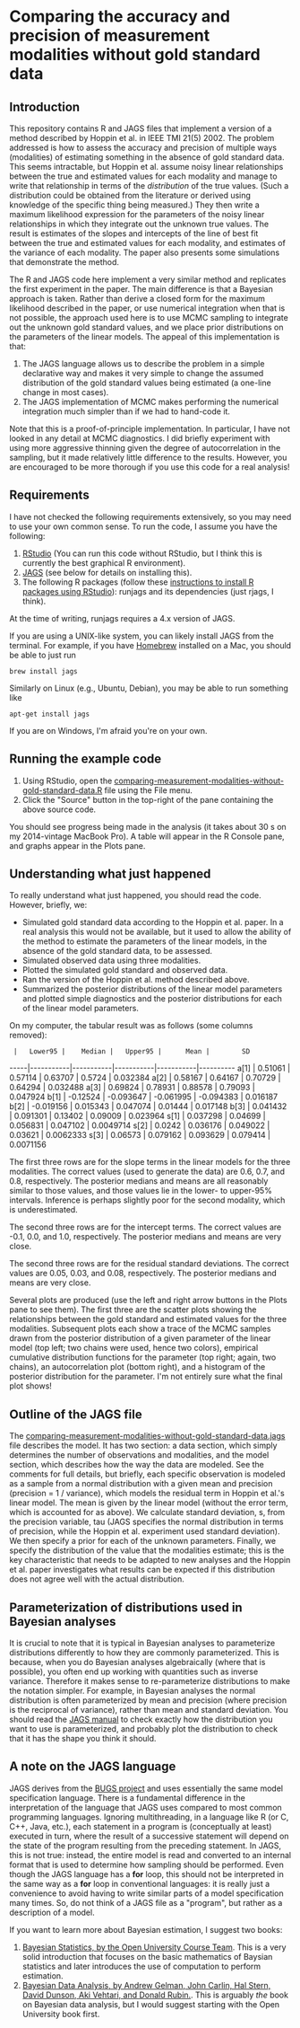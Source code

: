 # Comparing the accuracy and precision of measurement modalities without gold standard data

## Introduction

This repository contains R and JAGS files that implement a version of a method described by Hoppin et al. in IEEE TMI 21(5) 2002. The problem addressed is how to assess the accuracy and precision of multiple ways (modalities) of estimating something in the absence of gold standard data. This seems intractable, but Hoppin et al. assume noisy linear relationships between the true and estimated values for each modality and manage to write that relationship in terms of the *distribution* of the true values. (Such a distribution could be obtained from the literature or derived using knowledge of the specific thing being measured.) They then write a maximum likelihood expression for the parameters of the noisy linear relationships in which they integrate out the unknown true values. The result is estimates of the slopes and intercepts of the line of best fit between the true and estimated values for each modality, and estimates of the variance of each modality. The paper also presents some simulations that demonstrate the method.

The R and JAGS code here implement a very similar method and replicates the first experiment in the paper. The main difference is that a Bayesian approach is taken. Rather than derive a closed form for the maximum likelihood described in the paper, or use numerical integration when that is not possible, the approach used here is to use MCMC sampling to integrate out the unknown gold standard values, and we place prior distributions on the parameters of the linear models. The appeal of this implementation is that:

1. The JAGS language allows us to describe the problem in a simple declarative way and makes it very simple to change the assumed distribution of the gold standard values being estimated (a one-line change in most cases).
2. The JAGS implementation of MCMC makes performing the numerical integration much simpler than if we had to hand-code it.

Note that this is a proof-of-principle implementation. In particular, I have not looked in any detail at MCMC diagnostics. I did briefly experiment with using more aggressive thinning given the degree of autocorrelation in the sampling, but it made relatively little difference to the results. However, you are encouraged to be more thorough if you use this code for a real analysis!

## Requirements

I have not checked the following requirements extensively, so you may need to use your own common sense. To run the code, I assume you have the following:

1. [RStudio](http://www.rstudio.com) (You can run this code without RStudio, but I think this is currently the best graphical R environment).
2. [JAGS](http://mcmc-jags.sourceforge.net) (see below for details on installing this).
3. The following R packages (follow these [instructions to install R packages using RStudio](http://quietube6.com/v.php/http://www.youtube.com/watch?v=u1r5XTqrCTQ)): runjags and its dependencies (just rjags, I think).

At the time of writing, runjags requires a 4.x version of JAGS.

If you are using a UNIX-like system, you can likely install JAGS from the terminal. For example, if you have [Homebrew](http://brew.sh) installed on a Mac, you should be able to just run

```
brew install jags
```

Similarly on Linux (e.g., Ubuntu, Debian), you may be able to run something like

```
apt-get install jags
```

If you are on Windows, I'm afraid you're on your own.


## Running the example code

1. Using RStudio, open the [comparing-measurement-modalities-without-gold-standard-data.R](comparing-measurement-modalities-without-gold-standard-data.R) file using the File menu.
2. Click the "Source" button in the top-right of the pane containing the above source code.

You should see progress being made in the analysis (it takes about 30 s on my 2014-vintage MacBook Pro). A table will appear in the R Console pane, and graphs appear in the Plots pane.

## Understanding what just happened

To really understand what just happened, you should read the code. However, briefly, we:

* Simulated gold standard data according to the Hoppin et al. paper. In a real analysis this would not be available, but it used to allow the ability of the method to estimate the parameters of the linear models, in the absence of the gold standard data, to be assessed.
* Simulated observed data using three modalities.
* Plotted the simulated gold standard and observed data.
* Ran the version of the Hoppin et al. method described above.
* Summarized the posterior distributions of the linear model parameters and plotted simple diagnostics and the posterior distributions for each of the linear model parameters.

On my computer, the tabular result was as follows (some columns removed):

     |   Lower95 |    Median |   Upper95 |      Mean |        SD
-----|-----------|-----------|-----------|-----------|----------
a[1] |   0.51061 | 0.57114   | 0.63707   | 0.5724    |  0.032384
a[2] |   0.58167 | 0.64167   | 0.70729   | 0.64294   |  0.032488
a[3] |   0.69824 | 0.78931   | 0.88578   | 0.79093   |  0.047924
b[1] |  -0.12524 | -0.093647 | -0.061995 | -0.094383 |  0.016187
b[2] | -0.019156 | 0.015343  | 0.047074  | 0.01444   |  0.017148
b[3] |  0.041432 | 0.091301  | 0.13402   | 0.09009   |  0.023964
s[1] |  0.037298 | 0.04699   | 0.056831  | 0.047102  | 0.0049714
s[2] |    0.0242 | 0.036176  | 0.049022  | 0.03621   | 0.0062333
s[3] |   0.06573 | 0.079162  | 0.093629  | 0.079414  | 0.0071156

The first three rows are for the slope terms in the linear models for the three modalities. The correct values (used to generate the data) are 0.6, 0.7, and 0.8, respectively. The posterior medians and means are all reasonably similar to those values, and those values lie in the lower- to upper-95% intervals. Inference is perhaps slightly poor for the second modality, which is underestimated.

The second three rows are for the intercept terms. The correct values are -0.1, 0.0, and 1.0, respectively. The posterior medians and means are very close.

The second three rows are for the residual standard deviations. The correct values are 0.05, 0.03, and 0.08, respectively. The posterior medians and means are very close.

Several plots are produced (use the left and right arrow buttons in the Plots pane to see them). The first three are the scatter plots showing the relationships between the gold standard and estimated values for the three modalities. Subsequent plots each show a trace of the MCMC samples drawn from the posterior distribution of a given parameter of the linear model (top left; two chains were used, hence two colors), empirical cumulative distribution functions for the parameter (top right; again, two chains), an autocorrelation plot (bottom right), and a histogram of the posterior distribution for the parameter. I'm not entirely sure what the final plot shows!


## Outline of the JAGS file

The [comparing-measurement-modalities-without-gold-standard-data.jags](comparing-measurement-modalities-without-gold-standard-data.jags) file describes the model. It has two section: a data section, which simply determines the number of observations and modalities, and the model section, which describes how the way the data are modeled. See the comments for full details, but briefly, each specific observation is modeled as a sample from a normal distribution with a given mean and precision (precision = 1 / variance), which models the residual term in Hoppin et al.'s linear model. The mean is given by the linear model (without the error term, which is accounted for as above). We calculate standard deviation, s, from the precision variable, tau (JAGS specifies the normal distribution in terms of precision, while the Hoppin et al. experiment used standard deviation). We then specify a prior for each of the unknown parameters. Finally, we specify the distribution of the value that the modalities estimate; this is the key characteristic that needs to be adapted to new analyses and the Hoppin et al. paper investigates what results can be expected if this distribution does not agree well with the actual distribution.


## Parameterization of distributions used in Bayesian analyses

It is crucial to note that it is typical in Bayesian analyses to parameterize distributions differently to how they are commonly parameterized. This is because, when you do Bayesian analyses algebraically (where that is possible), you often end up working with quantities such as inverse variance. Therefore it makes sense to re-parameterize distributions to make the notation simpler. For example, in Bayesian analyses the normal distribution is often parameterized by mean and precision (where precision is the reciprocal of variance), rather than mean and standard deviation. You should read the [JAGS manual](http://sourceforge.net/projects/mcmc-jags/files/Manuals/4.x/) to check exactly how the distribution you want to use is parameterized, and probably plot the distribution to check that it has the shape you think it should.


## A note on the JAGS language

JAGS derives from the [BUGS project](http://www.mrc-bsu.cam.ac.uk/software/bugs/) and uses essentially the same model specification language. There is a fundamental difference in the interpretation of the language that JAGS uses compared to most common programming languages. Ignoring multithreading, in a language like R (or C, C++, Java, etc.), each statement in a program is (conceptually at least) executed in turn, where the result of a successive statement will depend on the state of the program resulting from the preceding statement. In JAGS, this is not true: instead, the entire model is read and converted to an internal format that is used to determine how sampling should be performed. Even though the JAGS language has a **for** loop, this should not be interpreted in the same way as a **for** loop in conventional languages: it is really just a convenience to avoid having to write similar parts of a model specification many times. So, do not think of a JAGS file as a "program", but rather as a description of a model.


If you want to learn more about Bayesian estimation, I suggest two books:

1. [Bayesian Statistics, by the Open University Course Team](http://www.amazon.co.uk/dp/B00IJ0ORL6). This is a very solid introduction that focuses on the basic mathematics of Baysian statistics and later introduces the use of computation to perform estimation.
2. [Bayesian Data Analysis, by Andrew Gelman, John Carlin, Hal Stern, David Dunson, Aki Vehtari, and Donald Rubin.](http://www.stat.columbia.edu/~gelman/book/). This is arguably *the* book on Bayesian data analysis, but I would suggest starting with the Open University book first.


